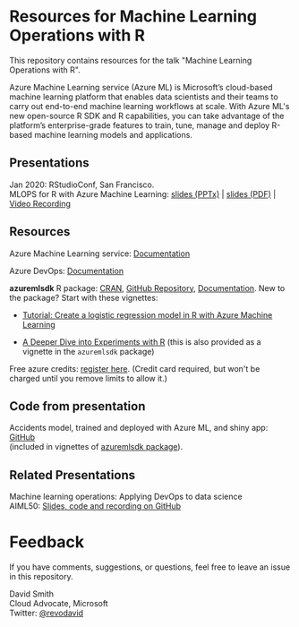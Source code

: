 # Resources for Machine Learning Operations with R

This repository contains resources for the talk "Machine Learning Operations with R".

Azure Machine Learning service (Azure ML) is Microsoft’s cloud-based machine
learning platform that enables data scientists and their teams to carry out
end-to-end machine learning workflows at scale. With Azure ML's new open-source
R SDK and R capabilities, you can take advantage of the platform’s
enterprise-grade features to train, tune, manage and deploy R-based machine
learning models and applications. 

## Presentations

Jan 2020: RStudioConf, San Francisco.  
MLOPS for R with Azure Machine Learning: [slides (PPTx)](MLOPS%20and%20R%20-%20rstudioconf%20-%2020200130.pptx) | [slides (PDF)](MLOPS%20and%20R%20-%20rstudioconf%20-%2020200130.pdf) | [Video Recording](https://resources.rstudio.com/rstudio-conf-2020/mlops-for-r-with-azure-machine-learning-david-smith)  
  

## Resources

Azure Machine Learning service: [Documentation](https://docs.microsoft.com/azure/machine-learning/overview-what-is-azure-ml?WT.mc_id=opensource-0000-davidsmi)

Azure DevOps: [Documentation](https://docs.microsoft.com/azure/devops/user-guide/what-is-azure-devops?view=azure-devops&WT.mc_id=opensource-0000-davidsmi)

**azuremlsdk** R package: [CRAN](https://cran.r-project.org/package=azuremlsdk), [GitHub Repository](https://github.com/azure/azureml-sdk-for-r), [Documentation](https://azure.github.io/azureml-sdk-for-r/reference/index.html). New to the package? Start with these vignettes:

* [Tutorial: Create a logistic regression model in R with Azure Machine Learning](https://docs.microsoft.com/azure/machine-learning/tutorial-1st-r-experiment?WT.mc_id=opensource-0000-davidsmi)

* [A Deeper Dive into Experiments with R](azuremlsdk-vignettes/experiments-with-R.pdf) (this is also provided as a vignette in the `azuremlsdk` package)

Free azure credits: [register here](https://azure.com/free?view=azure-devops&WT.mc_id=opensource-0000-davidsmi). (Credit card required, but won't be charged until you remove limits to allow it.)

## Code from presentation

Accidents model, trained and deployed with Azure ML, and shiny app: [GitHub](https://github.com/Azure/azureml-sdk-for-r/blob/master/vignettes/experiments-deep-dive.Rmd)  
(included in vignettes of [azuremlsdk package](https://github.com/Azure/azureml-sdk-for-r)).

## Related Presentations

Machine learning operations: Applying DevOps to data science  
AIML50: [Slides, code and recording on GitHub](https://aka.ms/AIML50repo)

# Feedback

If you have comments, suggestions, or questions, feel free to leave an issue in this repository.

David Smith  
Cloud Advocate, Microsoft  
Twitter: [@revodavid](http://twitter.com/revodavid)